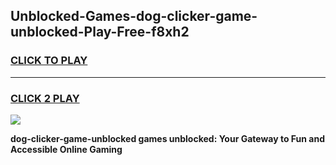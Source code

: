 
## Unblocked-Games-dog-clicker-game-unblocked-Play-Free-f8xh2
<h3>
<a href="https://premium76.site?title=dog-clicker-game-unblocked&ref=10A">CLICK TO PLAY</a></h3>
<hr>

<h3>
<a href="https://premium76.site?title=dog-clicker-game-unblocked&ref=10A">CLICK 2 PLAY</a>
  
</h3>

<a href="https://premium76.site?title=dog-clicker-game-unblocked&ref=10A"><img src="https://clearcache.store/games.png"></a>


**dog-clicker-game-unblocked games unblocked: Your Gateway to Fun and Accessible Online Gaming**
